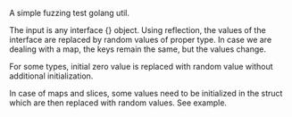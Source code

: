 A simple fuzzing test golang util.

The input is any interface {} object. Using reflection, the values
of the interface are replaced by random values of proper type. In case 
we are dealing with a map, the keys remain the same, but the values change.

For some types, initial zero value is replaced with random value without 
additional initialization.

In case of maps and slices, some values need to be initialized in the
struct which are then replaced with random values. See example.